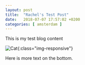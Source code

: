 ```yaml
---
layout: post
title:  "Rachel's Test Post"
date:   2018-07-07 17:57:02 +0200
categories: [ amsterdam ]
---
```

This is my test blog content



![Cat](https://images.unsplash.com/photo-1506891536236-3e07892564b7?ixlib=rb-0.3.5&ixid=eyJhcHBfaWQiOjEyMDd9&s=469836bd9f85f047a680ffefc8351318&auto=format&fit=crop&w=634&q=80){:class="img-responsive"}

Here is more text on the bottom.


